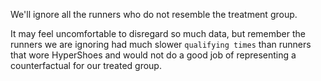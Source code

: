 We'll ignore all the runners who do not resemble the treatment group. 

It may feel uncomfortable to disregard so much data, but remember the runners we are ignoring had much slower `qualifying times` than runners that wore HyperShoes and would not do a good job of representing a counterfactual for our treated group. 

